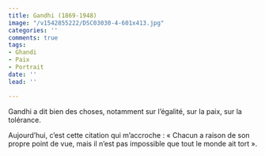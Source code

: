 ```yaml
---
title: Gandhi (1869-1948)
image: "/v1542855222/DSC03030-4-601x413.jpg"
categories: ''
comments: true
tags:
- Ghandi
- Paix
- Portrait
date: ''
lead: ''

---
```

Gandhi a dit bien des choses, notamment sur l’égalité, sur la paix, sur la tolérance.

Aujourd’hui, c’est cette citation qui m’accroche :
« Chacun a raison de son propre point de vue, mais il n’est pas impossible que tout le monde ait tort ».
